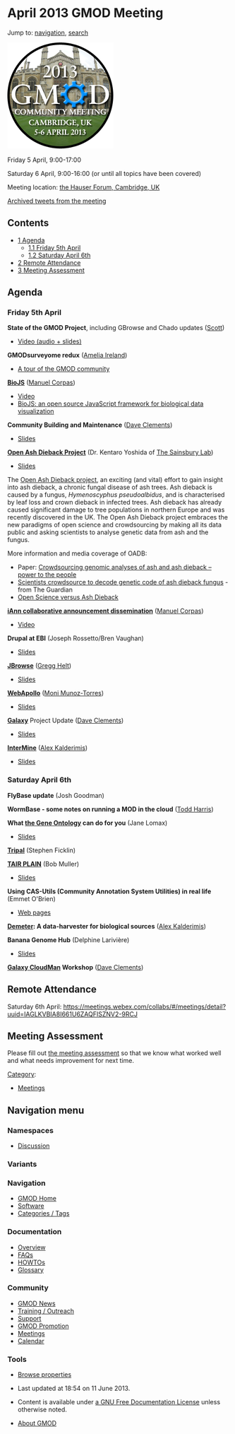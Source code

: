 



<span id="top"></span>




# <span dir="auto">April 2013 GMOD Meeting</span>






Jump to: [navigation](#mw-navigation), [search](#p-search)




<a href="File:Gmod-2013-mtg-alt.png" class="image"><img
src="https://raw.githubusercontent.com/GMOD/gmod.github.io/main/mediawiki/images/0/0b/Gmod-2013-mtg-alt.png" width="240"
height="240" alt="Gmod-2013-mtg-alt.png" /></a>



Friday 5 April, 9:00-17:00

Saturday 6 April, 9:00-16:00 (or until all topics have been covered)

Meeting location:
<a href="http://www.hauserforum.com/" class="external text"
rel="nofollow">the Hauser Forum, Cambridge, UK</a>

<a
href="http://storify.com/gmodproject/2013-gmod-meeting-and-biocuration"
class="external text" rel="nofollow">Archived tweets from the
meeting</a>

  


## Contents



- [<span class="tocnumber">1</span>
  <span class="toctext">Agenda</span>](#Agenda)
  - [<span class="tocnumber">1.1</span> <span class="toctext">Friday 5th
    April</span>](#Friday_5th_April)
  - [<span class="tocnumber">1.2</span> <span class="toctext">Saturday
    April 6th</span>](#Saturday_April_6th)
- [<span class="tocnumber">2</span> <span class="toctext">Remote
  Attendance</span>](#Remote_Attendance)
- [<span class="tocnumber">3</span> <span class="toctext">Meeting
  Assessment</span>](#Meeting_Assessment)



## <span id="Agenda" class="mw-headline">Agenda</span>

### <span id="Friday_5th_April" class="mw-headline">Friday 5th April</span>

**State of the GMOD Project**, including GBrowse and Chado updates
([Scott](User%3AScott "User%3AScott"))

- <a href="http://www.youtube.com/watch?v=_Q17wcQB5-o"
  class="external text" rel="nofollow">Video (audio + slides)</a>

**GMODsurveyome redux** ([Amelia
Ireland](User%3AGirlwithglasses "User%3AGirlwithglasses"))

- <a href="../tour/tour-0.html" class="external text" rel="nofollow">A
  tour of the GMOD community</a>

**<a href="http://code.google.com/p/biojs/" class="external text"
rel="nofollow">BioJS</a>**
(<a href="http://manuelcorpas.com" class="external text"
rel="nofollow">Manuel Corpas</a>)

- <a href="http://youtu.be/NmLeYNFVFRU" class="external text"
  rel="nofollow">Video</a>
- <a href="http://bioinformatics.oxfordjournals.org/content/29/8/1103"
  class="external text" rel="nofollow">BioJS: an open source JavaScript
  framework for biological data visualization</a>

**Community Building and Maintenance** ([Dave
Clements](User%3AClements "User%3AClements"))

- <a href="https://raw.githubusercontent.com/GMOD/gmod.github.io/main/mediawiki/images/b/b8/GMOD2013_CommunityBuilding.pdf"
  class="internal" title="GMOD2013 CommunityBuilding.pdf">Slides</a>

**<a href="http://oadb.tsl.ac.uk" class="external text"
rel="nofollow">Open Ash Dieback Project</a>** (Dr. Kentaro Yoshida of
<a href="http://www.tsl.ac.uk/" class="external text" rel="nofollow">The
Sainsbury Lab</a>)

- <a href="https://raw.githubusercontent.com/GMOD/gmod.github.io/main/mediawiki/images/7/71/GMOD2013_OpenAshDb.pptx"
  class="internal" title="GMOD2013 OpenAshDb.pptx">Slides</a>

The <a href="http://oadb.tsl.ac.uk/" class="external text"
rel="nofollow">Open Ash Dieback project</a>, an exciting (and vital)
effort to gain insight into ash dieback, a chronic fungal disease of ash
trees. Ash dieback is caused by a fungus, *Hymenoscyphus pseudoalbidus*,
and is characterised by leaf loss and crown dieback in infected trees.
Ash dieback has already caused significant damage to tree populations in
northern Europe and was recently discovered in the UK. The Open Ash
Dieback project embraces the new paradigms of open science and
crowdsourcing by making all its data public and asking scientists to
analyse genetic data from ash and the fungus.

More information and media coverage of OADB:

- Paper: <a href="http://www.gigasciencejournal.com/content/2/1/2"
  class="external text" rel="nofollow">Crowdsourcing genomic analyses of
  ash and ash dieback – power to the people</a>
- <a
  href="http://www.guardian.co.uk/environment/2012/dec/14/ash-dieback-scientists-crowdsourcing-fungus"
  class="external text" rel="nofollow">Scientists crowdsource to decode
  genetic code of ash dieback fungus</a> - from The Guardian
- <a
  href="http://blogs.biomedcentral.com/gigablog/2013/02/13/open-science-versus-ash-dieback-and-the-tweenome-revisited/"
  class="external text" rel="nofollow">Open Science versus Ash Dieback</a>

**<a href="http://iann.pro" class="external text" rel="nofollow">iAnn
collaborative announcement dissemination</a>**
(<a href="http://manuelcorpas.com" class="external text"
rel="nofollow">Manuel Corpas</a>)

- <a href="http://youtu.be/adUlnXM2cOA" class="external text"
  rel="nofollow">Video</a>

**Drupal at EBI** (Joseph Rossetto/Bren Vaughan)

- <a
  href="http://www.slideshare.net/josephrossetto/drupal-atemblebi-gmod-18857285"
  class="external text" rel="nofollow">Slides</a>

**[JBrowse](JBrowse.1 "JBrowse")** ([Gregg
Helt](User%3AGreggHelt2 "User%3AGreggHelt2"))

- <a href="https://raw.githubusercontent.com/GMOD/gmod.github.io/main/mediawiki/images/3/33/GMOD2013_JBrowse.pdf" class="internal"
  title="GMOD2013 JBrowse.pdf">Slides</a>

**[WebApollo](WebApollo.1 "WebApollo")** ([Moni
Munoz-Torres](User%3AMoni "User%3AMoni"))

- <a href="https://raw.githubusercontent.com/GMOD/gmod.github.io/main/mediawiki/images/9/9f/GMOD2013_WebApollo.pptx"
  class="internal" title="GMOD2013 WebApollo.pptx">Slides</a>

**[Galaxy](Galaxy.1 "Galaxy")** Project Update ([Dave
Clements](User%3AClements "User%3AClements"))

- <a href="https://raw.githubusercontent.com/GMOD/gmod.github.io/main/mediawiki/images/e/e6/GMOD2013_GalaxyUpdate.pdf"
  class="internal" title="GMOD2013 GalaxyUpdate.pdf">Slides</a>

**[InterMine](InterMine "InterMine")** ([Alex
Kalderimis](User%3AAlexkalderimis "User%3AAlexkalderimis"))

- <a href="https://raw.githubusercontent.com/GMOD/gmod.github.io/main/mediawiki/images/6/65/GMOD2013_InterMine.pdf"
  class="internal" title="GMOD2013 InterMine.pdf">Slides</a>

### <span id="Saturday_April_6th" class="mw-headline">Saturday April 6th</span>

**FlyBase update** (Josh Goodman)

**WormBase - some notes on running a MOD in the cloud** ([Todd
Harris](User%3ATharris "User%3ATharris"))

**What <a href="http://geneontology.org" class="external text"
rel="nofollow">the Gene Ontology</a> can do for you** (Jane Lomax)

- <a href="https://raw.githubusercontent.com/GMOD/gmod.github.io/main/mediawiki/images/a/a7/GMOD2013_GeneOntology.pptx"
  class="internal" title="GMOD2013 GeneOntology.pptx">Slides</a>

**[Tripal](Tripal.1 "Tripal")** (Stephen Ficklin)

**<a href="http://www.arabidopsis.org/about/plain.jsp"
class="external text" rel="nofollow">TAIR PLAIN</a>** (Bob Muller)

- <a href="https://raw.githubusercontent.com/GMOD/gmod.github.io/main/mediawiki/images/b/ba/GMOD2013_TairPlain.pptx"
  class="internal" title="GMOD2013 TairPlain.pptx">Slides</a>

**Using CAS-Utils (Community Annotation System Utilities) in real life**
(Emmet O'Brien)

- <a href="../cam2013/eob/title.html" class="external text"
  rel="nofollow">Web pages</a>

**<a href="https://github.com/intermine/demeter" class="external text"
rel="nofollow">Demeter</a>: A data-harvester for biological sources**
([Alex Kalderimis](User%3AAlexkalderimis "User%3AAlexkalderimis"))

**Banana Genome Hub** (Delphine Larivière)

- <a href="https://raw.githubusercontent.com/GMOD/gmod.github.io/main/mediawiki/images/2/2a/GMOD2013_BananaGenomeHub.pdf"
  class="internal" title="GMOD2013 BananaGenomeHub.pdf">Slides</a>

  
**<a href="http://wiki.galaxyproject.org/CloudMan" class="external text"
rel="nofollow">Galaxy CloudMan</a> Workshop** ([Dave
Clements](User%3AClements "User%3AClements"))

## <span id="Remote_Attendance" class="mw-headline">Remote Attendance</span>

Saturday 6th April: <a
href="https://meetings.webex.com/collabs/#/meetings/detail?uuid=IAGLKVBIA8I661U6ZAQFISZNV2-9RCJ#/meetings/detail?uuid=IAGLKVBIA8I661U6ZAQFISZNV2-9RCJ"
class="external free"
rel="nofollow">https://meetings.webex.com/collabs/#/meetings/detail?uuid=IAGLKVBIA8I661U6ZAQFISZNV2-9RCJ</a>

  

## <span id="Meeting_Assessment" class="mw-headline">Meeting Assessment</span>

Please fill out
<a href="../meeting.html" class="external text" rel="nofollow">the
meeting assessment</a> so that we know what worked well and what needs
improvement for next time.




[Category](Special%3ACategories "Special%3ACategories"):

- [Meetings](Category%3AMeetings "Category%3AMeetings")






## Navigation menu



### Namespaces


- <span id="ca-talk"><a
  href="http://gmod.org/mediawiki/index.php?title=Talk:April_2013_GMOD_Meeting&amp;action=edit&amp;redlink=1"
  accesskey="t"
  title="Discussion about the content page [t]">Discussion</a></span>


### 

### Variants[](#)








<a href="Main_Page"
style="background-image: url(../images/GMOD-cogs.png);"
title="Visit the main page"></a>


### Navigation



- <span id="n-GMOD-Home">[GMOD Home](Main_Page)</span>
- <span id="n-Software">[Software](GMOD_Components)</span>
- <span id="n-Categories-.2F-Tags">[Categories /
  Tags](Categories)</span>




### Documentation



- <span id="n-Overview">[Overview](Overview)</span>
- <span id="n-FAQs">[FAQs](Category%3AFAQ)</span>
- <span id="n-HOWTOs">[HOWTOs](Category%3AHOWTO)</span>
- <span id="n-Glossary">[Glossary](Glossary)</span>




### Community



- <span id="n-GMOD-News">[GMOD News](GMOD_News)</span>
- <span id="n-Training-.2F-Outreach">[Training /
  Outreach](Training_and_Outreach)</span>
- <span id="n-Support">[Support](Support)</span>
- <span id="n-GMOD-Promotion">[GMOD Promotion](GMOD_Promotion)</span>
- <span id="n-Meetings">[Meetings](Meetings)</span>
- <span id="n-Calendar">[Calendar](Calendar)</span>




### Tools

- <span id="t-smwbrowselink"><a href="Special%3ABrowse/April_2013_GMOD_Meeting" rel="smw-browse">Browse
  properties</a></span>



- <span id="footer-info-lastmod">Last updated at 18:54 on 11 June
  2013.</span>
<!-- - <span id="footer-info-viewcount">251,270 page views.</span> -->
- <span id="footer-info-copyright">Content is available under
  <a href="http://www.gnu.org/licenses/fdl-1.3.html" class="external"
  rel="nofollow">a GNU Free Documentation License</a> unless otherwise
  noted.</span>

<!-- -->

- <span id="footer-places-about">[About
  GMOD](GMOD%3AAbout "GMOD%3AAbout")</span>

<!-- -->




